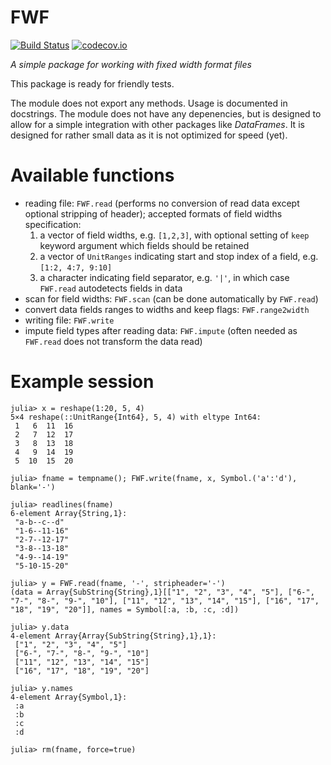FWF
===

[![Build Status](https://travis-ci.org/bkamins/FWF.jl.svg?branch=master)](https://travis-ci.org/bkamins/FWF.jl)
[![codecov.io](http://codecov.io/github/bkamins/FWF.jl/coverage.svg?branch=master)](http://codecov.io/github/bkamins/FWF.jl?branch=master)

*A simple package for working with fixed width format files*

This package is ready for friendly tests.

The module does not export any methods. Usage is documented in docstrings.
The module does not have any depenencies, but is designed to allow for a simple
integration with other packages like *DataFrames*.
It is designed for rather small data as it is not optimized for speed (yet).

# Available functions
* reading file: `FWF.read` (performs no conversion of read data except optional stripping of header); accepted formats of field widths specification:
    1. a vector of field widths, e.g. `[1,2,3]`, with optional setting of `keep` keyword argument which fields should be retained
    2. a vector of `UnitRanges` indicating start and stop index of a field, e.g. `[1:2, 4:7, 9:10]`
    3. a character indicating field separator, e.g. `'|'`, in which case `FWF.read` autodetects fields in data 
* scan for field widths: `FWF.scan` (can be done automatically by `FWF.read`)
* convert data fields ranges to widths and keep flags: `FWF.range2width`
* writing file: `FWF.write`
* impute field types after reading data: `FWF.impute` (often needed as `FWF.read` does not transform the data read)

# Example session

```
julia> x = reshape(1:20, 5, 4)
5×4 reshape(::UnitRange{Int64}, 5, 4) with eltype Int64:
 1   6  11  16
 2   7  12  17
 3   8  13  18
 4   9  14  19
 5  10  15  20

julia> fname = tempname(); FWF.write(fname, x, Symbol.('a':'d'), blank='-')

julia> readlines(fname)
6-element Array{String,1}:
 "a-b--c--d"
 "1-6--11-16"
 "2-7--12-17"
 "3-8--13-18"
 "4-9--14-19"
 "5-10-15-20"

julia> y = FWF.read(fname, '-', stripheader='-')
(data = Array{SubString{String},1}[["1", "2", "3", "4", "5"], ["6-", "7-", "8-", "9-", "10"], ["11", "12", "13", "14", "15"], ["16", "17", "18", "19", "20"]], names = Symbol[:a, :b, :c, :d])

julia> y.data
4-element Array{Array{SubString{String},1},1}:
 ["1", "2", "3", "4", "5"]
 ["6-", "7-", "8-", "9-", "10"]
 ["11", "12", "13", "14", "15"]
 ["16", "17", "18", "19", "20"]

julia> y.names
4-element Array{Symbol,1}:
 :a
 :b
 :c
 :d

julia> rm(fname, force=true)
```

